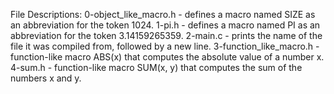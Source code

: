 File Descriptions:
0-object_like_macro.h - defines a macro named SIZE as an abbreviation for the token 1024.
1-pi.h - defines a macro named PI as an abbreviation for the token 3.14159265359.
2-main.c - prints the name of the file it was compiled from, followed by a new line.
3-function_like_macro.h - function-like macro ABS(x) that computes the absolute value of a number x.
4-sum.h - function-like macro SUM(x, y) that computes the sum of the numbers x and y.

